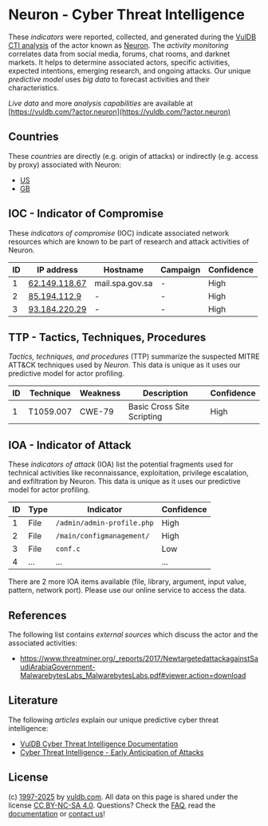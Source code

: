 # Neuron - Cyber Threat Intelligence

These _indicators_ were reported, collected, and generated during the [VulDB CTI analysis](https://vuldb.com/?kb.cti) of the actor known as [Neuron](https://vuldb.com/?actor.neuron). The _activity monitoring_ correlates data from social media, forums, chat rooms, and darknet markets. It helps to determine associated actors, specific activities, expected intentions, emerging research, and ongoing attacks. Our unique _predictive model_ uses _big data_ to forecast activities and their characteristics.

_Live data_ and more _analysis capabilities_ are available at [https://vuldb.com/?actor.neuron](https://vuldb.com/?actor.neuron)

## Countries

These _countries_ are directly (e.g. origin of attacks) or indirectly (e.g. access by proxy) associated with Neuron:

* [US](https://vuldb.com/?country.us)
* [GB](https://vuldb.com/?country.gb)

## IOC - Indicator of Compromise

These _indicators of compromise_ (IOC) indicate associated network resources which are known to be part of research and attack activities of Neuron.

ID | IP address | Hostname | Campaign | Confidence
-- | ---------- | -------- | -------- | ----------
1 | [62.149.118.67](https://vuldb.com/?ip.62.149.118.67) | mail.spa.gov.sa | - | High
2 | [85.194.112.9](https://vuldb.com/?ip.85.194.112.9) | - | - | High
3 | [93.184.220.29](https://vuldb.com/?ip.93.184.220.29) | - | - | High

## TTP - Tactics, Techniques, Procedures

_Tactics, techniques, and procedures_ (TTP) summarize the suspected MITRE ATT&CK techniques used by _Neuron_. This data is unique as it uses our predictive model for actor profiling.

ID | Technique | Weakness | Description | Confidence
-- | --------- | -------- | ----------- | ----------
1 | T1059.007 | CWE-79 | Basic Cross Site Scripting | High

## IOA - Indicator of Attack

These _indicators of attack_ (IOA) list the potential fragments used for technical activities like reconnaissance, exploitation, privilege escalation, and exfiltration by Neuron. This data is unique as it uses our predictive model for actor profiling.

ID | Type | Indicator | Confidence
-- | ---- | --------- | ----------
1 | File | `/admin/admin-profile.php` | High
2 | File | `/main/configmanagement/` | High
3 | File | `conf.c` | Low
4 | ... | ... | ...

There are 2 more IOA items available (file, library, argument, input value, pattern, network port). Please use our online service to access the data.

## References

The following list contains _external sources_ which discuss the actor and the associated activities:

* https://www.threatminer.org/_reports/2017/NewtargetedattackagainstSaudiArabiaGovernment-MalwarebytesLabs_MalwarebytesLabs.pdf#viewer.action=download

## Literature

The following _articles_ explain our unique predictive cyber threat intelligence:

* [VulDB Cyber Threat Intelligence Documentation](https://vuldb.com/?kb.cti)
* [Cyber Threat Intelligence - Early Anticipation of Attacks](https://www.scip.ch/en/?labs.20201022)

## License

(c) [1997-2025](https://vuldb.com/?kb.changelog) by [vuldb.com](https://vuldb.com/?kb.about). All data on this page is shared under the license [CC BY-NC-SA 4.0](https://creativecommons.org/licenses/by-nc-sa/4.0/). Questions? Check the [FAQ](https://vuldb.com/?kb.faq), read the [documentation](https://vuldb.com/?kb) or [contact us](https://vuldb.com/?contact)!

